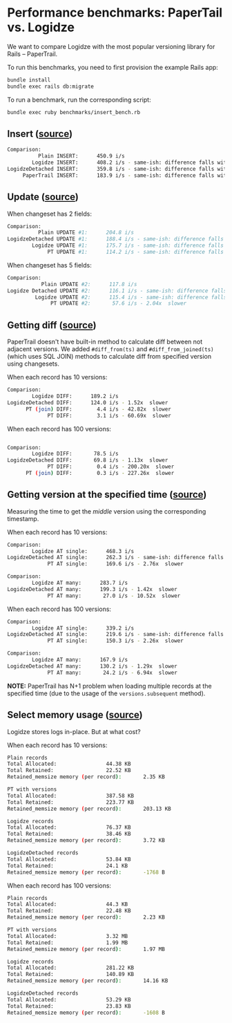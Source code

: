 # Performance benchmarks: PaperTail vs. Logidze

We want to compare Logidze with the most popular versioning library for Rails – PaperTrail.

To run this benchmarks, you need to first provision the example Rails app:

```sh
bundle install
bundle exec rails db:migrate
```

To run a benchmark, run the corresponding script:

```sh
bundle exec ruby benchmarks/insert_bench.rb
```

## Insert ([source](benchmarks/insert_bench.rb))

```sh
Comparison:
          Plain INSERT:      450.9 i/s
        Logidze INSERT:      408.2 i/s - same-ish: difference falls within error
LogidzeDetached INSERT:      359.8 i/s - same-ish: difference falls within error
     PaperTrail INSERT:      183.9 i/s - same-ish: difference falls within error
```

## Update ([source](benchmarks/update_bench.rb))

When changeset has 2 fields:

```sh
Comparison:
          Plain UPDATE #1:      204.8 i/s
LogidzeDetached UPDATE #1:      188.4 i/s - same-ish: difference falls within error
        Logidze UPDATE #1:      175.7 i/s - same-ish: difference falls within error
             PT UPDATE #1:      114.2 i/s - same-ish: difference falls within error
```

When changeset has 5 fields:

```sh
Comparison:
           Plain UPDATE #2:      117.8 i/s
Logidze Detached UPDATE #2:      116.1 i/s - same-ish: difference falls within error
         Logidze UPDATE #2:      115.4 i/s - same-ish: difference falls within error
              PT UPDATE #2:       57.6 i/s - 2.04x  slower
```

## Getting diff ([source](benchmarks/diff_bench.rb))

PaperTrail doesn't have built-in method to calculate diff between not adjacent versions.
We added `#diff_from(ts)` and `#diff_from_joined(ts)` (which uses SQL JOIN) methods to calculate diff from specified version using changesets.

When each record has 10 versions:

```sh
Comparison:
        Logidze DIFF:      189.2 i/s
LogidzeDetached DIFF:      124.0 i/s - 1.52x  slower
      PT (join) DIFF:        4.4 i/s - 42.82x  slower
             PT DIFF:        3.1 i/s - 60.69x  slower
```

When each record has 100 versions:

```sh

Comparison:
        Logidze DIFF:       78.5 i/s
LogidzeDetached DIFF:       69.8 i/s - 1.13x  slower
             PT DIFF:        0.4 i/s - 200.20x  slower
      PT (join) DIFF:        0.3 i/s - 227.26x  slower
```

## Getting version at the specified time ([source](benchmarks/version_at_bench.rb))

Measuring the time to get the _middle_ version using the corresponding timestamp.

When each record has 10 versions:

```sh
Comparison:
        Logidze AT single:      468.3 i/s
LogidzeDetached AT single:      262.3 i/s - same-ish: difference falls within error
             PT AT single:      169.6 i/s - 2.76x  slower

Comparison:
        Logidze AT many:      283.7 i/s
LogidzeDetached AT many:      199.3 i/s - 1.42x  slower
             PT AT many:       27.0 i/s - 10.52x  slower
```

When each record has 100 versions:

```sh
Comparison:
        Logidze AT single:      339.2 i/s
LogidzeDetached AT single:      219.6 i/s - same-ish: difference falls within error
             PT AT single:      150.3 i/s - 2.26x  slower

Comparison:
        Logidze AT many:      167.9 i/s
LogidzeDetached AT many:      130.2 i/s - 1.29x  slower
             PT AT many:       24.2 i/s - 6.94x  slower
```

**NOTE:** PaperTrail has N+1 problem when loading multiple records at the specified time (due to the usage of the `versions.subsequent` method).

## Select memory usage ([source](benchmarks/memory_profile.rb))

Logidze stores logs in-place. But at what cost?

When each record has 10 versions:

```sh
Plain records
Total Allocated:				44.38 KB
Total Retained:					22.52 KB
Retained_memsize memory (per record):		2.35 KB

PT with versions
Total Allocated:				387.58 KB
Total Retained:					223.77 KB
Retained_memsize memory (per record):		203.13 KB

Logidze records
Total Allocated:				76.37 KB
Total Retained:					38.46 KB
Retained_memsize memory (per record):		3.72 KB

LogidzeDetached records
Total Allocated:				53.84 KB
Total Retained:					24.1 KB
Retained_memsize memory (per record):		-1768 B
```

When each record has 100 versions:

```sh
Plain records
Total Allocated:				44.3 KB
Total Retained:					22.48 KB
Retained_memsize memory (per record):		2.23 KB

PT with versions
Total Allocated:				3.32 MB
Total Retained:					1.99 MB
Retained_memsize memory (per record):		1.97 MB

Logidze records
Total Allocated:				281.22 KB
Total Retained:					140.89 KB
Retained_memsize memory (per record):		14.16 KB

LogidzeDetached records
Total Allocated:				53.29 KB
Total Retained:					23.83 KB
Retained_memsize memory (per record):		-1608 B
```

